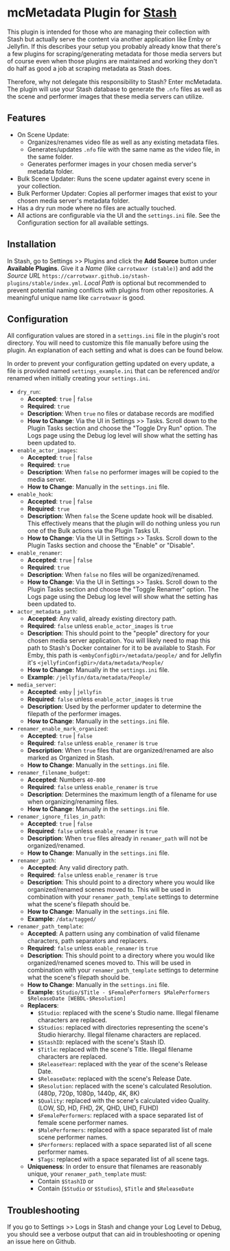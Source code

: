 # mcMetadata Plugin for [Stash](https://github.com/stashapp/stash)

This plugin is intended for those who are managing their collection with Stash but actually serve the content via another application like Emby or Jellyfin. If this describes your setup you probably already know that there's a few plugins for scraping/generating metadata for those media servers but of course even when those plugins are maintained and working they don't do half as good a job at scraping metadata as Stash does.

Therefore, why not delegate this responsibility to Stash? Enter mcMetadata. The plugin will use your Stash database to generate the `.nfo` files as well as the scene and performer images that these media servers can utilize.

## Features
- On Scene Update:
    - Organizes/renames video file as well as any existing metadata files.
    - Generates/updates `.nfo` file with the same name as the video file, in the same folder.
    - Generates performer images in your chosen media server's metadata folder.
- Bulk Scene Updater: Runs the scene updater against every scene in your collection.
- Bulk Performer Updater: Copies all performer images that exist to your chosen media server's metadata folder.
- Has a dry run mode where no files are actually touched.
- All actions are configurable via the UI and the `settings.ini` file. See the Configuration section for all available settings.

## Installation
In Stash, go to Settings >> Plugins and click the **Add Source** button under **Available Plugins**. Give it a _Name_ (like `carrotwaxr (stable)`) and add the _Source URL_ `https://carrotwaxr.github.io/stash-plugins/stable/index.yml`. _Local Path_ is optional but recommended to prevent potential naming conflicts with plugins from other repositories. A meaningful unique name like `carrotwaxr` is good.

## Configuration
All configuration values are stored in a `settings.ini` file in the plugin's root directory. You will need to customize this file manually before using the plugin. An explanation of each setting and what is does can be found below.

In order to prevent your configuration getting updated on every update, a file is provided named `settings_example.ini` that can be referenced and/or renamed when initially creating your `settings.ini`.

- `dry_run`:
    - **Accepted**: `true` | `false`
    - **Required**: `true`
    - **Description**: When `true` no files or database records are modified
    - **How to Change**: Via the UI in Settings >> Tasks. Scroll down to the Plugin Tasks section and choose the "Toggle Dry Run" option. The Logs page using the Debug log level will show what the setting has been updated to.
- `enable_actor_images`:
    - **Accepted**: `true` | `false`
    - **Required**: `true`
    - **Description**: When `false` no performer images will be copied to the media server.
    - **How to Change**: Manually in the `settings.ini` file.
- `enable_hook`:
    - **Accepted**: `true` | `false`
    - **Required**: `true`
    - **Description**: When `false` the Scene update hook will be disabled. This effectively means that the plugin will do nothing unless you run one of the Bulk actions via the Plugin Tasks UI.
    - **How to Change**: Via the UI in Settings >> Tasks. Scroll down to the Plugin Tasks section and choose the "Enable" or "Disable".
- `enable_renamer`:
    - **Accepted**: `true` | `false`
    - **Required**: `true`
    - **Description**: When `false` no files will be organized/renamed.
    - **How to Change**: Via the UI in Settings >> Tasks. Scroll down to the Plugin Tasks section and choose the "Toggle Renamer" option. The Logs page using the Debug log level will show what the setting has been updated to.
- `actor_metadata_path`:
    - **Accepted**: Any valid, already existing directory path.
    - **Required**: `false` unless `enable_actor_images` is `true`
    - **Description**: This should point to the "people" directory for your chosen media server application. You will likely need to map this path to Stash's Docker container for it to be available to Stash. For Emby, this path is `<embyConfigDir>/metadata/people/` and for Jellyfin it's `<jellyfinConfigDir>/data/metadata/People/`
    - **How to Change**: Manually in the `settings.ini` file.
    - **Example**: `/jellyfin/data/metadata/People/`
- `media_server`:
    - **Accepted**: `emby` | `jellyfin`
    - **Required**: `false` unless `enable_actor_images` is `true`
    - **Description**: Used by the performer updater to determine the filepath of the performer images.
    - **How to Change**: Manually in the `settings.ini` file.
- `renamer_enable_mark_organized`:
    - **Accepted**: `true` | `false`
    - **Required**: `false` unless `enable_renamer` is `true`
    - **Description**: When `true` files that are organized/renamed are also marked as Organized in Stash.
    - **How to Change**: Manually in the `settings.ini` file.
- `renamer_filename_budget`:
    - **Accepted**: Numbers `40-800`
    - **Required**: `false` unless `enable_renamer` is `true`
    - **Description**: Determines the maximum length of a filename for use when organizing/renaming files.
    - **How to Change**: Manually in the `settings.ini` file.
- `renamer_ignore_files_in_path`:
    - **Accepted**: `true` | `false`
    - **Required**: `false` unless `enable_renamer` is `true`
    - **Description**: When `true` files already in `renamer_path` will not be organized/renamed.
    - **How to Change**: Manually in the `settings.ini` file.
- `renamer_path`:
    - **Accepted**: Any valid directory path.
    - **Required**: `false` unless `enable_renamer` is `true`
    - **Description**: This should point to a directory where you would like organized/renamed scenes moved to. This will be used in combination with your `renamer_path_template` settings to determine what the scene's filepath should be.
    - **How to Change**: Manually in the `settings.ini` file.
    - **Example**: `/data/tagged/`
- `renamer_path_template`:
    - **Accepted**: A pattern using any combination of valid filename characters, path separators and replacers.
    - **Required**: `false` unless `enable_renamer` is `true`
    - **Description**: This should point to a directory where you would like organized/renamed scenes moved to. This will be used in combination with your `renamer_path_template` settings to determine what the scene's filepath should be.
    - **How to Change**: Manually in the `settings.ini` file.
    - **Example**: `$Studio/$Title - $FemalePerformers $MalePerformers $ReleaseDate [WEBDL-$Resolution]`
    - **Replacers**:
        - `$Studio`: replaced with the scene's Studio name. Illegal filename characters are replaced.
        - `$Studios`: replaced with directories representing the scene's Studio hierarchy. Illegal filename characters are replaced.
        - `$StashID`: replaced with the scene's Stash ID.
        - `$Title`: replaced with the scene's Title. Illegal filename characters are replaced.
        - `$ReleaseYear`: replaced with the year of the scene's Release Date.
        - `$ReleaseDate`: replaced with the scene's Release Date.
        - `$Resolution`: replaced with the scene's calculated Resolution. (480p, 720p, 1080p, 1440p, 4K, 8K)
        - `$Quality`: replaced with the scene's calculated video Quality. (LOW, SD, HD, FHD, 2K, QHD, UHD, FUHD)
        - `$FemalePerformers`: replaced with a space separated list of female scene performer names.
        - `$MalePerformers`: replaced with a space separated list of male scene performer names.
        - `$Performers`: replaced with a space separated list of all scene performer names.
        - `$Tags`: replaced with a space separated list of all scene tags.
    - **Uniqueness**: In order to ensure that filenames are reasonably unique, your `renamer_path_template` must:
        - Contain `$StashID` or
        - Contain (`$Studio` or `$Studios`), `$Title` and `$ReleaseDate`

## Troubleshooting
If you go to Settings >> Logs in Stash and change your Log Level to Debug, you should see a verbose output that can aid in troubleshooting or opening an issue here on Github.
